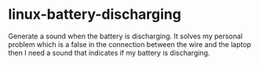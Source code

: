 # linux-battery-discharging
Generate a sound when the battery is discharging. It solves my personal problem which is a false in the connection between the wire and the laptop then I need a sound that indicates if my battery is discharging.
